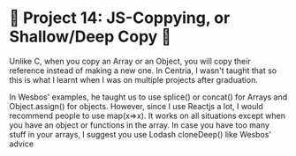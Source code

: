 
# 🎯 Project 14: JS-Coppying, or Shallow/Deep Copy 🥁

Unlike C, when you copy an Array or an Object, you will copy their reference instead of making a new one. In Centria, I wasn't taught that so this is what I learnt when I was on multiple projects after graduation. 

In Wesbos' examples, he taught us to use splice() or concat() for Arrays and Object.assign() for objects. However, since I use Reactjs a lot, I would recommend people to use map(x=>x). It works on all situations except when you have an object or functions in the array. In case you have too many stuff in your arrays, I suggest you use Lodash cloneDeep() like Wesbos' advice

